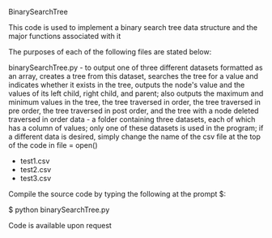 BinarySearchTree

This code is used to implement a binary search tree data structure and the major functions associated with it

The purposes of each of the following files are stated below:


binarySearchTree.py - to output one of three different datasets formatted as an array, creates a tree from this dataset, 
                      searches the tree for a value and indicates whether it exists in the tree, outputs the node's value 
                      and the values of its left child, right child, and parent; also outputs the maximum and minimum values
                      in the tree, the tree traversed in order, the tree traversed in pre order, the tree traversed in post
                      order, and the tree with a node deleted traversed in order
data - a folder containing three datasets, each of which has a column of values; only one of these datasets is used in the 
       program; if a different data is desired, simply change the name of the csv file at the top of the code in file = open()
  - test1.csv
  - test2.csv
  - test3.csv


Compile the source code by typing the following at the prompt $:

$ python binarySearchTree.py

Code is available upon request
